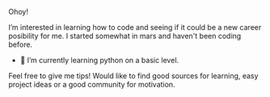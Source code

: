Ohoy! 

I’m interested in learning how to code and seeing if it could be a new career posibility for me.
I started somewhat in mars and haven't been coding before. 

- 🌱 I’m currently learning python on a basic level.

Feel free to give me tips! Would like to find good sources for learning, easy project ideas or a good community for motivation. 
<!---
Bubbelbad/Bubbelbad is a ✨ special ✨ repository because its `README.md` (this file) appears on your GitHub profile.
You can click the Preview link to take a look at your changes.
--->
